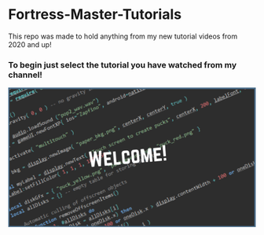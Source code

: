 # Fortress-Master-Tutorials
This repo was made to hold anything from my new tutorial videos from 2020 and up!
### To begin just select the tutorial you have watched from my channel!

![Welcome!](gitbhuyg.png)
